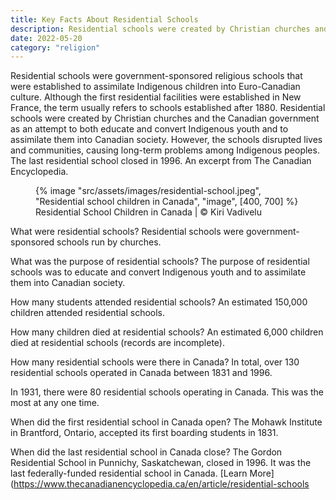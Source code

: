 ```yaml
---
title: Key Facts About Residential Schools
description: Residential schools were created by Christian churches and the Canadian government to both educate and convert Indigenous youth and to assimilate them into Canadian society
date: 2022-05-20
category: "religion"
---
```


Residential schools were government-sponsored religious schools that were established to assimilate Indigenous children into Euro-Canadian culture. Although the first residential facilities were established in New France, the term usually refers to schools established after 1880. Residential schools were created by Christian churches and the Canadian government as an attempt to both educate and convert Indigenous youth and to assimilate them into Canadian society. However, the schools disrupted lives and communities, causing long-term problems among Indigenous peoples. The last residential school closed in 1996. An excerpt from The Canadian Encyclopedia.

<!-- excerpt -->

<figure>
{% image "src/assets/images/residential-school.jpeg", "Residential school children in Canada", "image", [400, 700] %}
<figcaption>Residential School Children in Canada | © Kiri Vadivelu</figcaption>
</figure>

What were residential schools? Residential schools were government-sponsored schools run by churches.

What was the purpose of residential schools? The purpose of residential schools was to educate and convert Indigenous youth and to assimilate them into Canadian society.

How many students attended residential schools? An estimated 150,000 children attended residential schools.

How many children died at residential schools? An estimated 6,000 children died at residential schools (records are incomplete).

How many residential schools were there in Canada? In total, over 130 residential schools operated in Canada between 1831 and 1996.

In 1931, there were 80 residential schools operating in Canada. This was the most at any one time.

When did the first residential school in Canada open? The Mohawk Institute in Brantford, Ontario, accepted its first boarding students in 1831.

When did the last residential school in Canada close? The Gordon Residential School in Punnichy, Saskatchewan, closed in 1996. It was the last federally-funded residential school in Canada. [Learn More](https://www.thecanadianencyclopedia.ca/en/article/residential-schools

